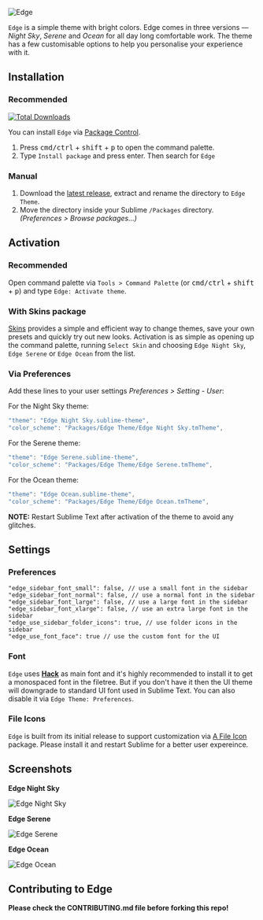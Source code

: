 ![Edge](https://i.imgur.com/KbIYmhD.png)

`Edge` is a simple theme with bright colors. Edge comes in three versions — *Night Sky*, *Serene* and *Ocean* for all day long comfortable work. The theme has a few customisable options to help you personalise your experience with it.

## Installation

### Recommended

[![Total Downloads][total-downloads-badge]][total-downloads]

You can install `Edge` via [Package Control](https://packagecontrol.io/).

1. Press <kbd>cmd/ctrl</kbd> + <kbd>shift</kbd> + <kbd>p</kbd> to open the command palette.
2. Type `Install package` and press enter. Then search for `Edge`

### Manual

1. Download the [latest release](https://github.com/dempfi/ayu/releases/latest), extract and rename the directory to `Edge Theme`.
2. Move the directory inside your Sublime `/Packages` directory. *(Preferences > Browse packages...)*

## Activation

### Recommended

Open command palette via `Tools > Command Palette` (or <kbd>cmd/ctrl</kbd> + <kbd>shift</kbd> + <kbd>p</kbd>) and type `Edge: Activate theme`.

### With Skins package

[Skins](https://packagecontrol.io/packages/Skins) provides a simple and efficient way to change themes, save your own presets and quickly try out new looks. Activation is as simple as opening up the command palette, running `Select Skin` and choosing `Edge Night Sky`, `Edge Serene` or `Edge Ocean` from the list.

### Via Preferences

Add these lines to your user settings *Preferences > Setting - User*:

For the Night Sky theme:

```js
"theme": "Edge Night Sky.sublime-theme",
"color_scheme": "Packages/Edge Theme/Edge Night Sky.tmTheme",
```

For the Serene theme:

```js
"theme": "Edge Serene.sublime-theme",
"color_scheme": "Packages/Edge Theme/Edge Serene.tmTheme",
```

For the Ocean theme:

```js
"theme": "Edge Ocean.sublime-theme",
"color_scheme": "Packages/Edge Theme/Edge Ocean.tmTheme",
```

**NOTE:** Restart Sublime Text after activation of the theme to avoid any glitches.

## Settings

### Preferences

```
"edge_sidebar_font_small": false, // use a small font in the sidebar
"edge_sidebar_font_normal": false, // use a normal font in the sidebar
"edge_sidebar_font_large": false, // use a large font in the sidebar
"edge_sidebar_font_xlarge": false, // use an extra large font in the sidebar
"edge_use_sidebar_folder_icons": true, // use folder icons in the sidebar
"edge_use_font_face": true // use the custom font for the UI
```

### Font

`Edge` uses [__Hack__](http://sourcefoundry.org/hack/) as main font and it's highly recommended to install it to get a monospaced font in the filetree. But if you don't have it then the UI theme will downgrade to standard UI font used in Sublime Text. You can also disable it via `Edge Theme: Preferences`.

### File Icons

`Edge` is built from its initial release to support customization via [A File Icon](https://github.com/ihodev/a-file-icon) package. Please install it and restart Sublime for a better user expereince.

## Screenshots

**Edge Night Sky**

![Edge Night Sky](https://i.imgur.com/sxcgQd7.png)

**Edge Serene**

![Edge Serene](https://i.imgur.com/eCo70F2.png)

**Edge Ocean**

![Edge Ocean](https://i.imgur.com/MpXSHO2.png)

## Contributing to Edge

**Please check the CONTRIBUTING.md file before forking this repo!**

[total-downloads-badge]: https://img.shields.io/packagecontrol/dt/Edge%20Theme.svg?style=flat-square
[total-downloads]: https://packagecontrol.io/packages/Edge%20Theme
